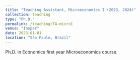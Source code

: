 ```yaml
---
title: "Teaching Assistant, Microeconomics I (2023, 2024)"
collection: teaching
type: "Ph.D."
permalink: /teaching/TA-microI
venue: "Insper"
date: 2023-01-01
location: "São Paulo, Brazil"
---
```


Ph.D. in Economics first year Microeconomics course.